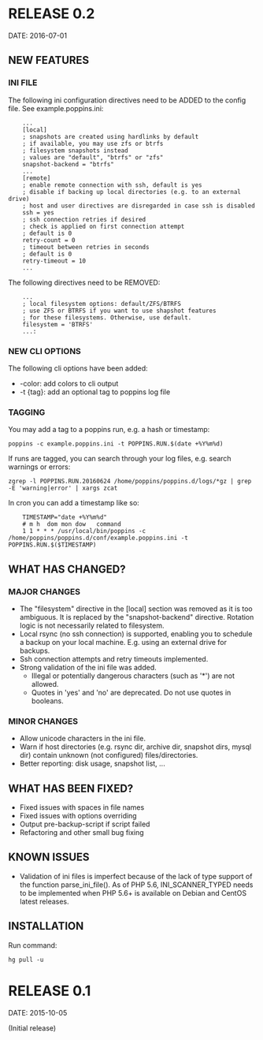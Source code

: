 # RELEASE 0.2

DATE: 2016-07-01

## NEW FEATURES

### INI FILE

The following ini configuration directives need to be ADDED to the config file.
See example.poppins.ini:

        ...
        [local]
        ; snapshots are created using hardlinks by default
        ; if available, you may use zfs or btrfs
        ; filesystem snapshots instead
        ; values are "default", "btrfs" or "zfs"
        snapshot-backend = "btrfs"
        ...
        [remote]
        ; enable remote connection with ssh, default is yes
        ; disable if backing up local directories (e.g. to an external drive)
        ; host and user directives are disregarded in case ssh is disabled
        ssh = yes
        ; ssh connection retries if desired
        ; check is applied on first connection attempt
        ; default is 0
        retry-count = 0
        ; timeout between retries in seconds
        ; default is 0
        retry-timeout = 10
        ...
        
The following directives need to be REMOVED:

        ...
        ; local filesystem options: default/ZFS/BTRFS
        ; use ZFS or BTRFS if you want to use shapshot features
        ; for these filesystems. Otherwise, use default.
        filesystem = 'BTRFS'
        ...: 
        
### NEW CLI OPTIONS

The following cli options have been added:

* -color: add colors to cli output
* -t {tag}: add an optional tag to poppins log file

### TAGGING

You may add a tag to a poppins run, e.g. a hash or timestamp:

    poppins -c example.poppins.ini -t POPPINS.RUN.$(date +%Y%m%d)
        
If runs are tagged, you can search through your log files, e.g. search warnings or errors:

    zgrep -l POPPINS.RUN.20160624 /home/poppins/poppins.d/logs/*gz | grep -E 'warning|error' | xargs zcat
    
In cron you can add a timestamp like so:

        TIMESTAMP="date +%Y%m%d"
        # m h  dom mon dow   command
        1 1 * * * /usr/local/bin/poppins -c /home/poppins/poppins.d/conf/example.poppins.ini -t POPPINS.RUN.$($TIMESTAMP)
        
## WHAT HAS CHANGED?

### MAJOR CHANGES

* The "filesystem" directive in the [local] section was removed as it is too
ambiguous. It is replaced by the "snapshot-backend" directive. Rotation logic is
not necessarily related to filesystem.
* Local rsync (no ssh connection) is supported, enabling you to schedule a
backup on your local machine. E.g. using an external drive for backups.
* Ssh connection attempts and retry timeouts implemented.
* Strong validation of the ini file was added. 
    * Illegal or potentially dangerous characters (such as '*') are not allowed.
    * Quotes in 'yes' and 'no' are deprecated. Do not use quotes in booleans.

### MINOR CHANGES

* Allow unicode characters in the ini file.
* Warn if host directories (e.g. rsync dir, archive dir, snapshot dirs, mysql dir) contain unknown (not configured) files/directories.
* Better reporting: disk usage, snapshot list, ...

## WHAT HAS BEEN FIXED?

* Fixed issues with spaces in file names
* Fixed issues with options overriding
* Output pre-backup-script if script failed
* Refactoring and other small bug fixing

## KNOWN ISSUES

* Validation of ini files is imperfect because of the lack of type support of 
the function parse_ini_file(). As of PHP 5.6, INI_SCANNER_TYPED needs to be 
implemented when PHP 5.6+ is available on Debian and CentOS latest releases.

## INSTALLATION

Run command:

    hg pull -u

# RELEASE 0.1

DATE: 2015-10-05

(Initial release)
